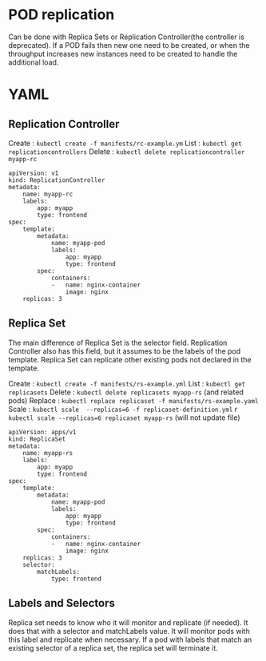 # POD replication

Can be done with Replica Sets or Replication Controller(the controller is 
deprecated). If a POD fails then new one need to be created, or when the 
throughput increases new instances need to be created to handle the 
additional load.

# YAML

## Replication Controller

Create : `kubectl create -f manifests/rc-example.ym`
List : `kubectl get replicationcontrollers`
Delete : `kubectl delete replicationcontroller myapp-rc`
```
apiVersion: v1
kind: ReplicationController
metadata:
    name: myapp-rc
    labels:
        app: myapp
        type: frontend
spec:
    template:
        metadata:
            name: myapp-pod
            labels:
                app: myapp
                type: frontend
        spec:
            containers:
            -   name: nginx-container
                image: nginx
    replicas: 3
```

## Replica Set

The main difference of Replica Set is the selector field. Replication
Controller also has this field, but it assumes to be the labels of the pod
template. Replica Set can replicate other existing pods not declared in the 
template.

Create : `kubectl create -f manifests/rs-example.yml`
List : `kubectl get replicasets`
Delete : `kubectl delete replicasets myapp-rs` (and related pods)
Replace : `kubectl replace replicaset -f manifests/rs-example.yaml`
Scale : `kubectl scale  --replicas=6 -f replicaset-definition.yml` r
        `kubectl scale --replicas=6 replicaset myapp-rs` (will not update file)

```
apiVersion: apps/v1
kind: ReplicaSet
metadata:
    name: myapp-rs
    labels:
        app: myapp
        type: frontend
spec:
    template:
        metadata:
            name: myapp-pod
            labels:
                app: myapp
                type: frontend
        spec:
            containers:
            -   name: nginx-container
                image: nginx
    replicas: 3
    selector: 
        matchLabels:
            type: frontend
```

## Labels and Selectors

Replica set needs to know who it will monitor and replicate (if needed). It 
does that with a selector and matchLabels value. It will monitor pods with this
label and replicate when necessary.
If a pod with labels that match an existing selector of a replica set, the replica
set will terminate it.

##
